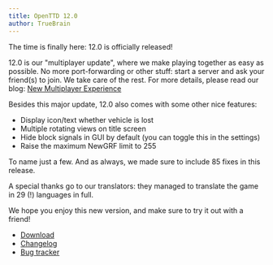 ```yaml
---
title: OpenTTD 12.0
author: TrueBrain
---
```


The time is finally here: 12.0 is officially released!

12.0 is our "multiplayer update", where we make playing together as easy as possible.
No more port-forwarding or other stuff: start a server and ask your friend(s) to join.
We take care of the rest.
For more details, please read our blog: [New Multiplayer Experience](https://www.openttd.org/news/2021/09/26/new-multiplayer-experience.html)

Besides this major update, 12.0 also comes with some other nice features:
- Display icon/text whether vehicle is lost
- Multiple rotating views on title screen
- Hide block signals in GUI by default (you can toggle this in the settings)
- Raise the maximum NewGRF limit to 255

To name just a few. And as always, we made sure to include 85 fixes in this release.

A special thanks go to our translators: they managed to translate the game in 29 (!) languages in full.

We hope you enjoy this new version, and make sure to try it out with a friend!

* [Download](https://www.openttd.org/downloads/openttd-releases/latest.html)
* [Changelog](https://cdn.openttd.org/openttd-releases/12.0/changelog.txt)
* [Bug tracker](https://github.com/OpenTTD/OpenTTD/issues)
